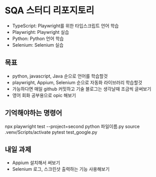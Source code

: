 # SQA 스터디 리포지토리

- TypeScript: Playwright를 위한 타입스크립트 언어 학습
- Playwright: Playwright 실습
- Python: Python 언어 학습
- Selenium: Selenium 실습

## 목표

- python, javascript, Java 순으로 언어를 학습할것
- playwright, Appium, Selenium 순으로 자동화 라이브러리 학습할것
- 가능하다면 매일 github 커밋하고 기술 블로그는 생각날때 조금씩 글써보기
- 영어 회화 공부용으로 opic 해보기

## 기억해야하는 명령어

npx playwright test --project=second
python 파일이름.py
source .venv/Scripts/activate
pytest test_google.py

## 내일 과제

- Appium 설치해서 써보기
- Selenium 로그, 스크린샷 출력하는 기능 사용해보기

